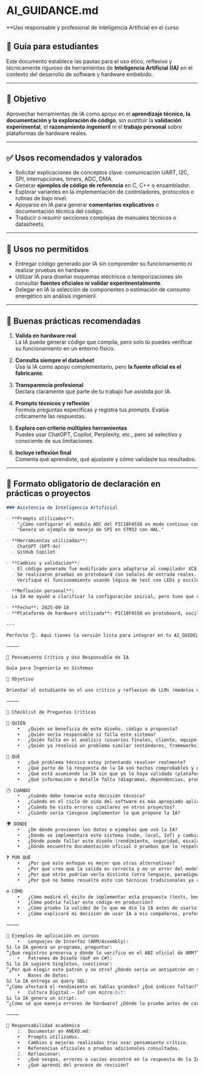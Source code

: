 # AI_GUIDANCE.md  
**Uso responsable y profesional de Inteligencia Artificial en el curso

## 📘 Guía para estudiantes  
Este documento establece las pautas para el uso ético, reflexivo y técnicamente riguroso de herramientas de **Inteligencia Artificial (IA)** en el contexto del desarrollo de software y hardware embebido.

---

## 🎯 Objetivo

Aprovechar herramientas de IA como apoyo en el **aprendizaje técnico, la documentación y la exploración de código**, sin sustituir la **validación experimental**, el **razonamiento ingenieril** ni el **trabajo personal** sobre plataformas de hardware reales.

---

## ✅ Usos recomendados y valorados
- Solicitar explicaciones de conceptos clave: comunicación UART, I2C, SPI, interrupciones, timers, ADC, DMA.
- Generar **ejemplos de código de referencia** en C, C++ o ensamblador.
- Explorar variantes en la implementación de controladores, protocolos o rutinas de bajo nivel.
- Apoyarse en IA para generar **comentarios explicativos** o documentación técnica del código.
- Traducir o resumir secciones complejas de manuales técnicos o datasheets.

---

## 🚫 Usos no permitidos
- Entregar código generado por IA sin comprender su funcionamiento ni realizar pruebas en hardware.
- Utilizar IA para diseñar esquemas eléctricos o temporizaciones sin consultar **fuentes oficiales ni validar experimentalmente**.
- Delegar en IA la selección de componentes o estimación de consumo energético sin análisis ingenieril.

---

## 🧠 Buenas prácticas recomendadas

1. **Valida en hardware real**  
   La IA puede generar código que compila, pero solo tú puedes verificar su funcionamiento en un entorno físico.

2. **Consulta siempre el datasheet**  
   Usa la IA como apoyo complementario, pero **la fuente oficial es el fabricante**.

3. **Transparencia profesional**  
   Declara claramente qué parte de tu trabajo fue asistida por IA.

4. **Prompts técnicos y reflexión**  
   Formula preguntas específicas y registra tus *prompts*. Evalúa críticamente las respuestas.

5. **Explora con criterio múltiples herramientas**  
   Puedes usar ChatGPT, Copilot, Perplexity, etc., pero sé selectivo y consciente de sus limitaciones.

6. **Incluye reflexión final**  
   Comenta qué aprendiste, qué ajustaste y cómo validaste tus resultados.

---

## 📝 Formato obligatorio de declaración en prácticas o proyectos

```markdown
### Asistencia de Inteligencia Artificial

- **Prompts utilizados**:
  - "¿Cómo configurar el módulo ADC del PIC18F4550 en modo continuo con interrupciones?"
  - "Genera un ejemplo de manejo de SPI en STM32 con HAL."

- **Herramientas utilizadas**:
  - ChatGPT (GPT-4o)
  - GitHub Copilot

- **Cambios y validación**:
  - El código generado fue modificado para adaptarse al compilador XC8.
  - Se realizaron pruebas en protoboard con señales de entrada reales.
  - Verifiqué el funcionamiento usando lógica de test con LEDs y osciloscopio.

- **Reflexión personal**:
  La IA me ayudó a clarificar la configuración inicial, pero tuve que corregir errores de temporización. Esto reforzó mi entendimiento del ciclo de reloj y del manejo de interrupciones.

- **Fecha**: 2025-09-18  
- **Plataforma de hardware utilizada**: PIC18F4550 en protoboard, oscilador de 20 MHz  

---

Perfecto 👌. Aquí tienes la versión lista para integrar en tu AI_GUIDELINE.md, adaptada a cursos de Ingeniería en Sistemas y con un checklist crítico que los estudiantes deben aplicar cuando usen un LLM en sus prácticas:

⸻

🧠 Pensamiento Crítico y Uso Responsable de IA

Guía para Ingeniería en Sistemas

🎯 Objetivo

Orientar al estudiante en el uso crítico y reflexivo de LLMs (modelos de lenguaje como ChatGPT) en prácticas y proyectos académicos, asegurando que el contenido generado sea comprendido, verificado y mejorado antes de entregarlo.

⸻

🔹 Checklist de Preguntas Críticas

👤 QUIÉN
	•	¿Quién se beneficia de este diseño, código o propuesta?
	•	¿Quién sería responsable si falla este sistema?
	•	¿Quién falta en el análisis (usuarios finales, cliente, equipo de soporte)?
	•	¿Quién ya resolvió un problema similar (estándares, frameworks, bibliografía)?

📌 QUÉ
	•	¿Qué problema técnico estoy intentando resolver realmente?
	•	¿Qué parte de la respuesta de la IA son hechos comprobables y qué son suposiciones?
	•	¿Qué está asumiendo la IA sin que yo lo haya validado (plataforma, librerías, contexto)?
	•	¿Qué información o detalle falta (diagramas, dependencias, pruebas)?

🕒 CUÁNDO
	•	¿Cuándo debe tomarse esta decisión técnica?
	•	¿Cuándo en el ciclo de vida del software es más apropiado aplicar esta solución?
	•	¿Cuándo he visto errores similares en otros proyectos?
	•	¿Cuándo sería riesgoso implementar lo que propone la IA?

🌍 DÓNDE
	•	¿De dónde provienen los datos o ejemplos que usó la IA?
	•	¿Dónde se implementará este sistema (nube, local, IoT) y cambia eso la validez?
	•	¿Dónde puede fallar este diseño (rendimiento, seguridad, escalabilidad)?
	•	¿Dónde encuentro documentación oficial o pruebas que lo respalden?

❓ POR QUÉ
	•	¿Por qué este enfoque es mejor que otras alternativas?
	•	¿Por qué creo que la salida es correcta y no un error del modelo?
	•	¿Por qué otros podrían verlo distinto (otro lenguaje, paradigma, contexto)?
	•	¿Por qué no hemos resuelto esto con técnicas tradicionales ya conocidas?

⚙️ CÓMO
	•	¿Cómo mediré el éxito de implementar esta propuesta (tests, benchmarks, validación)?
	•	¿Cómo podría fallar este código en producción?
	•	¿Cómo pruebo la validez de lo que me dio la IA antes de usarlo?
	•	¿Cómo explicaré mi decisión de usar IA a mis compañeros, profesor o cliente?

⸻

📌 Ejemplos de aplicación en cursos
	•	Lenguajes de Interfaz (ARM/Assembly):
Si la IA genera un programa, preguntar:
“¿Qué registros preserva y dónde lo verifico en el ABI oficial de ARM?”
	•	Patrones de Diseño (GoF en C#):
Si la IA sugiere Singleton, cuestionar:
“¿Por qué elegir este patrón y no otro? ¿Dónde sería un antipatrón en sistemas distribuidos?”
	•	Bases de Datos:
Si la IA entrega un query SQL:
“¿Cómo afectará el rendimiento en tablas grandes? ¿Qué índices faltan?”
	•	Cultura Digital – IoT con micro:bit:
Si la IA genera un script:
“¿Cómo sé que maneja errores de hardware? ¿Dónde lo pruebo antes de cargarlo al dispositivo?”

⸻

📝 Responsabilidad académica
	1.	Documentar en ANEXO.md:
	•	Prompts utilizados.
	•	Cambios o mejoras realizadas tras usar pensamiento crítico.
	•	Referencias oficiales o pruebas adicionales consultadas.
	2.	Reflexionar:
	•	¿Qué sesgos, errores o vacíos encontré en la respuesta de la IA?
	•	¿Qué aprendí del proceso de revisión?